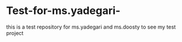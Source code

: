 # Test-for-ms.yadegari-
this is a test repository for ms.yadegari and ms.doosty to see my test project 
